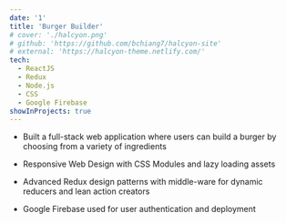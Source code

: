 ```yaml
---
date: '1'
title: 'Burger Builder'
# cover: './halcyon.png'
# github: 'https://github.com/bchiang7/halcyon-site'
# external: 'https://halcyon-theme.netlify.com/'
tech:
  - ReactJS
  - Redux
  - Node.js
  - CSS
  - Google Firebase
showInProjects: true
---
```




- Built a full-stack web application where users can build a burger by choosing from a variety of ingredients

- Responsive Web Design with CSS Modules and lazy loading assets

- Advanced Redux design patterns with middle-ware for dynamic reducers and lean action creators

- Google Firebase used for user authentication and deployment